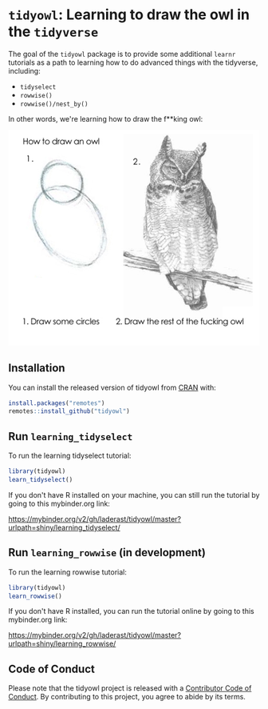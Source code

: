 
# `tidyowl`: Learning to draw the owl in the `tidyverse`

<!-- badges: start -->
<!-- badges: end -->

The goal of the `tidyowl` package is to provide some additional `learnr` tutorials as a path to learning how to do advanced things with the tidyverse, including:

- `tidyselect`
- `rowwise()`
- `rowwise()/nest_by()`

In other words, we're learning how to draw the f**king owl:

![Drawing the owl illustration in "just" two easy steps](image/owl.png)

## Installation

You can install the released version of tidyowl from [CRAN](https://CRAN.R-project.org) with:

``` r
install.packages("remotes")
remotes::install_github("tidyowl")
```

## Run `learning_tidyselect`

To run the learning tidyselect tutorial:

``` r
library(tidyowl)
learn_tidyselect()
```

If you don't have R installed on your machine, you can still run the tutorial by going to this mybinder.org link:

https://mybinder.org/v2/gh/laderast/tidyowl/master?urlpath=shiny/learning_tidyselect/

## Run `learning_rowwise` (in development)

To run the learning rowwise tutorial:

```r
library(tidyowl)
learn_rowwise()
```

If you don't have R installed, you can run the tutorial online by going to this mybinder.org link:

https://mybinder.org/v2/gh/laderast/tidyowl/master?urlpath=shiny/learning_rowwise/

## Code of Conduct
  
  Please note that the tidyowl project is released with a [Contributor Code of Conduct](https://contributor-covenant.org/version/2/0/CODE_OF_CONDUCT.html). By contributing to this project, you agree to abide by its terms.
